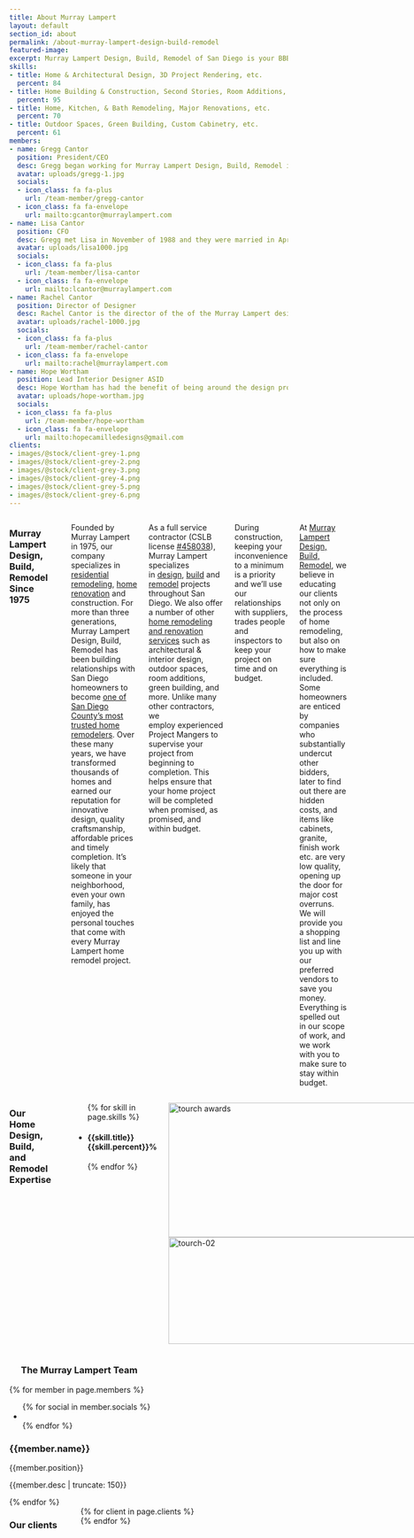```yaml
---
title: About Murray Lampert
layout: default
section_id: about
permalink: /about-murray-lampert-design-build-remodel
featured-image:
excerpt: Murray Lampert Design, Build, Remodel of San Diego is your BBB award winning design build contractor with over 40 years experience in home remodeling.
skills:
- title: Home & Architectural Design, 3D Project Rendering, etc.
  percent: 84
- title: Home Building & Construction, Second Stories, Room Additions, etc.
  percent: 95
- title: Home, Kitchen, & Bath Remodeling, Major Renovations, etc.
  percent: 70
- title: Outdoor Spaces, Green Building, Custom Cabinetry, etc.
  percent: 61
members:
- name: Gregg Cantor
  position: President/CEO
  desc: Gregg began working for Murray Lampert Design, Build, Remodel in 1977 completing job site clean up. After spending a year as a carpenter’s helper in 1978, Gregg concentrated on his education majoring in business.
  avatar: uploads/gregg-1.jpg
  socials:
  - icon_class: fa fa-plus
    url: /team-member/gregg-cantor
  - icon_class: fa fa-envelope
    url: mailto:gcantor@murraylampert.com  
- name: Lisa Cantor
  position: CFO
  desc: Gregg met Lisa in November of 1988 and they were married in April 1990. In 1994 Lisa started helping out in the office answering phones and within a couple of years she eventually took over the bookkeeping and finances.
  avatar: uploads/lisa1000.jpg
  socials:
  - icon_class: fa fa-plus
    url: /team-member/lisa-cantor
  - icon_class: fa fa-envelope
    url: mailto:lcantor@murraylampert.com  
- name: Rachel Cantor
  position: Director of Designer
  desc: Rachel Cantor is the director of the of the Murray Lampert design department and the fourth generation in our family business. Rachel graduated from Miami University of Ohio with a Bachelor of Creative Arts Degree in Architecture.
  avatar: uploads/rachel-1000.jpg
  socials:
  - icon_class: fa fa-plus
    url: /team-member/rachel-cantor
  - icon_class: fa fa-envelope
    url: mailto:rachel@murraylampert.com
- name: Hope Wortham
  position: Lead Interior Designer ASID
  desc: Hope Wortham has had the benefit of being around the design process her entire life. Growing up, she was constantly exposed to residential design through her father's Landscape Architecture firm.
  avatar: uploads/hope-wortham.jpg
  socials:
  - icon_class: fa fa-plus
    url: /team-member/hope-wortham
  - icon_class: fa fa-envelope
    url: mailto:hopecamilledesigns@gmail.com  
clients:
- images/@stock/client-grey-1.png
- images/@stock/client-grey-2.png
- images/@stock/client-grey-3.png
- images/@stock/client-grey-4.png
- images/@stock/client-grey-5.png
- images/@stock/client-grey-6.png
---
```


  <div class='medium-6 columns'>
    <h3>Murray Lampert Design, Build, Remodel Since 1975</h3>
    <div class='spacing'></div>
    <p>Founded by Murray Lampert in 1975, our company specializes in<a href="/san-diego-home-design-serivces/"> residential remodeling</a>, <a href="/remodel/">home renovation</a> and construction. For more than three generations, Murray Lampert Design, Build, Remodel has been building relationships with San Diego homeowners to become <a href="/testimonials/">one of San Diego County’s most trusted home remodelers</a>. Over these many years, we have transformed thousands of homes and earned our reputation for innovative design, quality craftsmanship, affordable prices and timely completion. It’s likely that someone in your neighborhood, even your own family, has enjoyed the personal touches that come with every Murray Lampert home remodel project.</p>
    <p>As a full service contractor (CSLB license <a href="https://www2.cslb.ca.gov/OnlineServices/CheckLicenseII/LicenseDetail.aspx?LicNum=458038">#458038</a>), Murray Lampert specializes in <a href="/san-diego-home-design-services">design</a>, <a href="/san-diego-design-build-contractors">build</a> and <a href="/san-diego-home-remodel-services">remodel</a> projects throughout San Diego. We also offer a number of other <a href="/murray-lampert-services">home remodeling and renovation services</a> such as architectural & interior design, outdoor spaces, room additions, green building, and more. Unlike many other contractors, we employ experienced Project Mangers to supervise your project from beginning to completion. This helps ensure that your home project will be completed when promised, as promised, and within budget.</p>
    <p>During construction, keeping your inconvenience to a minimum is a priority and we’ll use our relationships with suppliers, trades people and inspectors to keep your project on time and on budget.</p>
    <p>At <a href="/">Murray Lampert Design, Build, Remodel</a>, we believe in educating our clients not only on the process of home remodeling, but also on how to make sure everything is included. Some homeowners are enticed by companies who substantially undercut other bidders, later to find out there are hidden costs, and items like cabinets, granite, finish work etc. are very low quality, opening up the door for major cost overruns. We will provide you a shopping list and line you up with our preferred vendors to save you money. Everything is spelled out in our scope of work, and we work with you to make sure to stay within budget.</p>
  </div>
  <div class='medium-6 columns'>
    <h3>Our Home Design, Build, and Remodel Expertise</h3>
    <div class='spacing'></div>
    <div class='mod modBarGraph'>
      <ul class='bars'>
        {% for skill in page.skills %}
          <li>
            <h4 style=''>
              {{skill.title}}
              <strong>{{skill.percent}}%</strong>
            </h4>
            <p class='highlighted' data-percent='{{skill.percent}}'></p>
          </li>
        {% endfor %}
      </ul>
    </div>
    <!-- BBB Torch Award and Tape Measure Images -->
    <p class="torch"><img class="alignright size-full wp-image-1702" src="http://murraylampert.com/wp-content/uploads/tourch-01b.jpg" alt="tourch awards" width="460" height="243" />
    <img class="alignright size-full wp-image-1703" src="http://www.murraylampert.com/wp-content/uploads/tourch-02.jpg" alt="tourch-02" width="460" height="193" /></p>
  </div>
  <div class='full'>
    <div class='row'>
    <!-- Start of Team Members Section -->
      <div class='large-12 columns' id='team-members'>
        <div class='four spacing'></div>
        <h3>The Murray Lampert Team</h3>
        <div class='spacing'></div>
      </div>
    </div>
    <div class='row'>
      {% for member in page.members %}
        <div class='small-6 medium-3 large-3 columns'>
          <div class='mod modTeamMember style-2'>
            <div class='member'>
              <img class="avatar" alt="" src="{{site.url}}/{{member.avatar}}" />
              <div class='overlay'>
                <ul class='socials'>
                  {% for social in member.socials %}
                    <li>
                      <a href='{{social.url}}'>
                        <i class='{{social.icon_class}}'></i>
                      </a>
                    </li>
                  {% endfor %}
                </ul>
              </div>
            </div>
            <h3>{{member.name}}</h3>
            <p class='position'>{{member.position}}</p>
            <p>{{member.desc | truncate: 150}}</p>
            <div class='two spacing'></div>
          </div>
        </div>
      {% endfor %}
    </div>
    <div class='two spacing'></div>
  </div>
  <div class='full'>
    <div class='row'>
      <div class='large-12 columns'>
        <h3>Our clients</h3>
        <div class='spacing'></div>
        <div class='mod modClients' data-slides_to_show='5'>
          <div class='clients'>
            {% for client in page.clients %}
              <div><img alt="" src="{{client}}" /></div>
            {% endfor %}
          </div>
        </div>
      </div>
    </div>
  </div>
